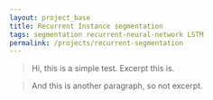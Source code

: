 ```yaml
---
layout: project_base
title: Recurrent Instance segmentation
tags: segmentation recurrent-neural-network LSTM
permalink: /projects/recurrent-segmentation
---
```


> Hi, this is a simple test. Excerpt this is.

> And this is another paragraph, so not excerpt.